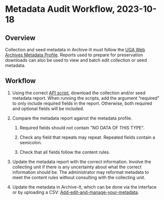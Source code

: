 # Metadata Audit Workflow, 2023-10-18

## Overview

Collection and seed metadata in Archive-It must follow the [UGA Web Archives Metadata Profile](https://github.com/uga-libraries/web-archiving/blob/main/metadata_profile.md). 
Reports used to prepare for preservation downloads can also be used to view and batch edit collection or seed metadata.

## Workflow

1. Using the correct [API script](https://github.com/uga-libraries/web-archive-it-api), download the collection and/or seed metadata report. 
When running the scripts, add the argument “required” to only include required fields in the report. 
Otherwise, both required and optional fields will be included.


2. Compare the metadata report against the metadata profile. 

   1. Required fields should not contain "NO DATA OF THIS TYPE". 

   2. Check any field that repeats may repeat. Repeated fields contain a semicolon.

   3. Check that all fields follow the content rules.


3. Update the metadata report with the correct information. 
Involve the collecting unit if there is any uncertainty about what the correct information should be.
 The administrator may reformat metadata to meet the content rules without consulting with the collecting unit.


4. Update the metadata in Archive-It, which can be done via the interface or by uploading a CSV:
   [Add-edit-and-manage-your-metadata](https://support.archive-it.org/hc/en-us/articles/208332603-Add-edit-and-manage-your-metadata).